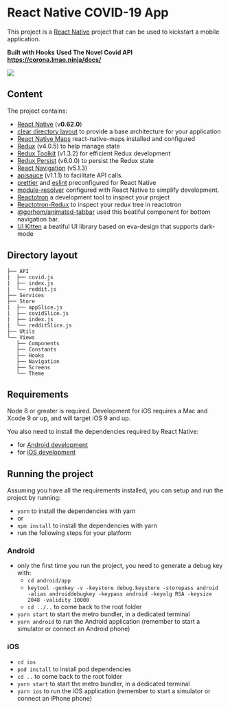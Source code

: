 

# React Native COVID-19 App

This project is a [React Native](https://facebook.github.io/react-native/) project that can be used to kickstart a mobile application.

**Built with Hooks**
**Used The Novel Covid API https://corona.lmao.ninja/docs/**

![](covidiot.gif)

## Content

The project contains:

- [React Native](https://facebook.github.io/react-native/) (v**0.62.0**)
- [clear directory layout](#directory-layout) to provide a base architecture for your application
- [React Native Maps](https://github.com/react-native-community/react-native-maps) react-native-maps installed and configured
- [Redux](https://redux.js.org/) (v4.0.5) to help manage state
- [Redux Toolkit](https://redux.js.org/) (v1.3.2) for efficient Redux development
- [Redux Persist](https://github.com/rt2zz/redux-persist) (v6.0.0) to persist the Redux state
- [React Navigation](https://reactnavigation.org/) (v5.1.3)
- [apisauce](https://github.com/infinitered/apisauce) (v1.1.1) to facilitate API calls.
- [prettier](https://prettier.io/) and [eslint](https://eslint.org/) preconfigured for React Native
- [module-resolver](https://github.com/tleunen/babel-plugin-module-resolver) configured with React Native to simplify development.
- [Reactotron](https://github.com/infinitered/reactotron) a development tool to inspect your project
- [Reactotron-Redux](https://github.com/infinitered/reactotron-redux) to inspect your redux tree in reactotron
- [@gorhom/animated-tabbar](https://github.com/gorhom/react-native-animated-tabbar#readme) used this beatiful component for bottom navigation bar.
- [UI Kitten](https://akveo.github.io/react-native-ui-kitten/) a beatiful UI library based on eva-design that supports dark-mode

## Directory layout
```
├── API
|  ├── covid.js
|  ├── index.js
|  └── reddit.js
├── Services
├── Store
|  ├── appSlice.js
|  ├── covidSlice.js
|  ├── index.js
|  └── redditSlice.js
├── Utils
└── Views
   ├── Components
   ├── Constants
   ├── Hooks
   ├── Navigation
   ├── Screens
   └── Theme
```

## Requirements

Node 8 or greater is required. Development for iOS requires a Mac and Xcode 9 or up, and will target iOS 9 and up.

You also need to install the dependencies required by React Native:

- for [Android development](https://facebook.github.io/react-native/docs/getting-started.html#installing-dependencies-3)
- for [iOS development](https://facebook.github.io/react-native/docs/getting-started.html#installing-dependencies)

## Running the project

Assuming you have all the requirements installed, you can setup and run the project by running:

- `yarn` to install the dependencies with yarn
- or
- `npm install` to install the dependencies with yarn
- run the following steps for your platform

### Android

- only the first time you run the project, you need to generate a debug key with:
  - `cd android/app`
  - `keytool -genkey -v -keystore debug.keystore -storepass android -alias androiddebugkey -keypass android -keyalg RSA -keysize 2048 -validity 10000`
  - `cd ../..` to come back to the root folder
- `yarn start` to start the metro bundler, in a dedicated terminal
- `yarn android` to run the Android application (remember to start a simulator or connect an Android phone)

### iOS

- `cd ios`
- `pod install` to install pod dependencies
- `cd ..` to come back to the root folder
- `yarn start` to start the metro bundler, in a dedicated terminal
- `yarn ios` to run the iOS application (remember to start a simulator or connect an iPhone phone)


